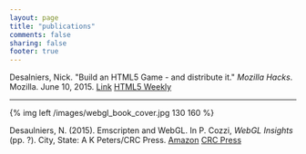 ```yaml
---
layout: page
title: "publications"
comments: false
sharing: false
footer: true
---
```


Desalniers, Nick. "Build an HTML5 Game - and distribute it." *Mozilla Hacks*. Mozilla. June 10, 2015. [Link](https://hacks.mozilla.org/2015/06/build-an-html5-game-and-distribute-it/) [HTML5 Weekly](http://html5weekly.com/issues/193)

---

{% img left /images/webgl_book_cover.jpg 130 160 %}

Desaulniers, N. (2015). Emscripten and WebGL. In P. Cozzi, *WebGL Insights*
(pp. ?). City, State: A K Peters/CRC Press. [Amazon](http://www.amazon.com/WebGL-Insights-Patrick-Cozzi/dp/1498716075/) [CRC Press](https://www.crcpress.com/product/isbn/9781498716079)

